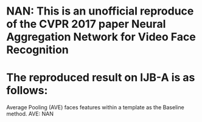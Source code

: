 # NAN: This is an unofficial reproduce of the CVPR 2017 paper Neural Aggregation Network for Video Face Recognition

# The reproduced result on IJB-A is as follows:

Average Pooling (AVE) faces features within a template as the Baseline method.
AVE: 
NAN

